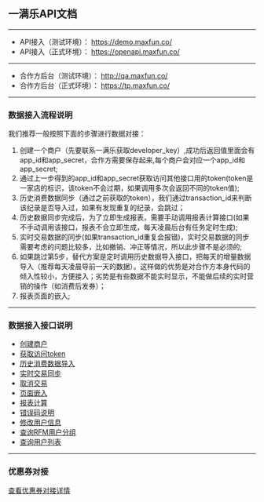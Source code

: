 ## 一满乐API文档

---   
  * API接入（测试环境）： https://demo.maxfun.co/
  * API接入（正式环境）： https://openapi.maxfun.co/
  
---   

  * 合作方后台（测试环境）： http://qa.maxfun.co/
  * 合作方后台（正式环境）： https://tp.maxfun.co/
  
---

### 数据接入流程说明
  我们推荐一般按照下面的步骤进行数据对接：  
  1. 创建一个商户（先要联系一满乐获取developer_key）,成功后返回值里面会有app_id和app_secret，合作方需要保存起来,每个商户会对应一个app_id和app_secret;  
  2. 通过上一步得到的app_id和app_secret获取访问其他接口用的token(token是一家店的标识，该token不会过期，如果调用多次会返回不同的token值);
  3. 历史消费数据同步（通过之前获取的token），我们通过transaction_id来判断该纪录是否导入过，如果有发现重复的纪录，会跳过； 
  4. 历史数据同步完成后，为了立即生成报表，需要手动调用报表计算接口(如果不手动调用该接口，报表不会立即生成，每天凌晨后台有任务定时生成); 
  5. 实时交易数据的同步(如果transaction_id重复会报错)，实时交易数据的同步需要考虑的问题比较多，比如撤销、冲正等情况，所以此步骤不是必须的;
  6. 如果跳过第5步，替代方案是定时调用历史数据导入接口，把每天的增量数据导入（推荐每天凌晨导前一天的数据）。这样做的优势是对合作方本身代码的倾入性较小，方便接入；劣势是有些数据不能实时显示，不能做后续的实时营销的操作（如消费后发券）；
  7. 报表页面的嵌入;

---
### 数据接入接口说明
  * [创建商户](https://github.com/maxfunapi/api/blob/master/docs/create_merchant.md)
  * [获取访问token](https://github.com/maxfunapi/api/blob/master/docs/get_access_token.md)
  * [历史消费数据导入](https://github.com/maxfunapi/api/blob/master/docs/import_history.md)
  * [实时交易同步](https://github.com/maxfunapi/api/blob/master/docs/syn_transaction.md)
  * [取消交易](https://github.com/maxfunapi/api/blob/master/docs/cancel_transaction.md)
  * [页面嵌入](https://github.com/maxfunapi/api/blob/master/docs/page_embed.md)
  * [报表计算](https://github.com/maxfunapi/api/blob/master/docs/calculate_data.md)
  * [错误码说明](https://github.com/maxfunapi/api/blob/master/docs/error_code.md)
  * [修改用户信息](https://github.com/maxfunapi/api/blob/master/docs/customer_info.md)
  * [查询RFM用户分组](https://github.com/maxfunapi/api/blob/master/docs/customer_group.md)
  * [查询用户列表](https://github.com/maxfunapi/api/blob/master/docs/mecharent_customers.md)
  
---
### 优惠券对接 
  <a href='https://github.com/maxfunapi/api/blob/master/docs/coupon.md'>查看优惠券对接详情</a>
 

